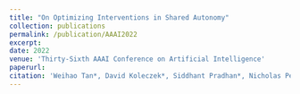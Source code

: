 ```yaml
---
title: "On Optimizing Interventions in Shared Autonomy"
collection: publications
permalink: /publication/AAAI2022
excerpt:
date: 2022
venue: 'Thirty-Sixth AAAI Conference on Artificial Intelligence'
paperurl:
citation: 'Weihao Tan*, David Koleczek*, Siddhant Pradhan*, Nicholas Perello, Vivek Chettiar, Nan Ma, Aaslesha Rajaram, Vishal Rohra, Soundar Srinivasan, H M Sajjad Hossain^, and Yash Chandak^. On Optimizing Interventions in Shared Autonomy. In Thirty-Sixth AAAI Conference on Artificial Intelligence (AAAI), 2022'
---
```

